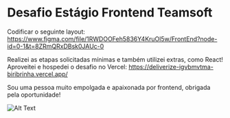 # Desafio Estágio Frontend Teamsoft

Codificar o seguinte layout: https://www.figma.com/file/1RWDOOFeh5836Y4KruOl5w/FrontEnd?node-id=0-1&t=8ZRmQRxDBsk0JAUc-0

Realizei as etapas solicitadas mínimas e também utilizei extras, como React!
Aproveitei e hospedei o desafio no Vercel:
https://deliverize-igvbmvtma-biribrinha.vercel.app/

Sou uma pessoa muito empolgada e apaixonada por frontend, obrigada pela oportunidade!

![Alt Text](https://media.giphy.com/media/LHZyixOnHwDDy/giphy.gif)



